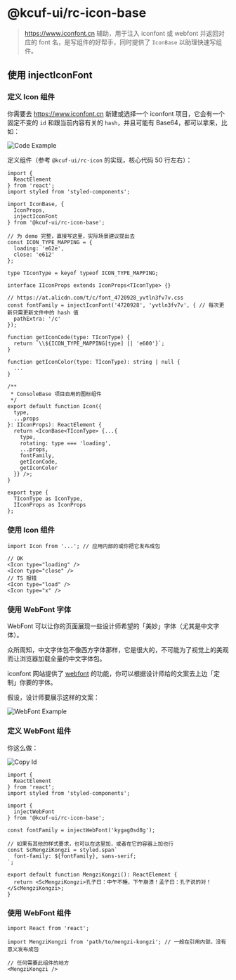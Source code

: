 # @kcuf-ui/rc-icon-base

> <https://www.iconfont.cn> 辅助，用于注入 iconfont 或 webfont 并返回对应的 font 名，是写组件的好帮手，同时提供了 `IconBase` 以助理快速写组件。

## 使用 injectIconFont

### 定义 Icon 组件

你需要去 <https://www.iconfont.cn> 新建或选择一个 iconfont 项目，它会有一个固定不变的 `id` 和跟当前内容有关的 `hash`，并且可能有 Base64，都可以拿来，比如：

![Code Example](https://img.alicdn.com/imgextra/i3/O1CN01xQMgKp1syThmNp0Db_!!6000000005835-2-tps-1920-1048.png)

定义组件（参考 `@kcuf-ui/rc-icon` 的实现，核心代码 50 行左右）：

```tsx
import {
  ReactElement
} from 'react';
import styled from 'styled-components';

import IconBase, {
  IconProps,
  injectIconFont
} from '@kcuf-ui/rc-icon-base';

// 为 demo 完整，直接写这里，实际场景建议提出去
const ICON_TYPE_MAPPING = {
  loading: 'e62e',
  close: 'e612'
};

type TIconType = keyof typeof ICON_TYPE_MAPPING;

interface IIconProps extends IconProps<TIconType> {}

// https://at.alicdn.com/t/c/font_4720928_yvtln3fv7v.css
const fontFamily = injectIconFont('4720928', 'yvtln3fv7v', { // 每次更新只需更新文件中的 hash 值
  pathExtra: '/c'
});

function getIconCode(type: TIconType) {
  return `\\${ICON_TYPE_MAPPING[type] || 'e600'}`;
}

function getIconColor(type: TIconType): string | null {
  ...
}

/**
 * ConsoleBase 项目自用的图标组件
 */
export default function Icon({
  type,
  ...props
}: IIconProps): ReactElement {
  return <IconBase<TIconType> {...{
    type,
    rotating: type === 'loading',
    ...props,
    fontFamily,
    getIconCode,
    getIconColor
  }} />;
}

export type {
  TIconType as IconType,
  IIconProps as IconProps
};
```

### 使用 Icon 组件

```tsx
import Icon from '...'; // 应用内部的或你把它发布成包

// OK
<Icon type="loading" />
<Icon type="close" />
// TS 报错
<Icon type="load" />
<Icon type="x" />
```

### 使用 WebFont 字体

WebFont 可以让你的页面展现一些设计师希望的「美妙」字体（尤其是中文字体）。

众所周知，中文字体包不像西方字体那样，它是很大的，不可能为了视觉上的美观而让浏览器加载全量的中文字体包。

iconfont 网站提供了 [webfont](https://www.iconfont.cn/webfont) 的功能，你可以根据设计师给的文案去上边「定制」你要的字体。

假设，设计师要展示这样的文案：

![WebFont Example](https://img.alicdn.com/imgextra/i1/O1CN01KKpw4f1mkqDbsPutl_!!6000000004993-2-tps-852-82.png)

### 定义 WebFont 组件

你这么做：

![Copy Id](https://img.alicdn.com/imgextra/i2/O1CN01Ml8SDd238ggwXhb9E_!!6000000007211-2-tps-905-556.png)

```tsx
import {
  ReactElement
} from 'react';
import styled from 'styled-components';

import {
  injectWebFont
} from '@kcuf-ui/rc-icon-base';

const fontFamily = injectWebFont('kygag0sd8g');

// 如果有其他的样式要求，也可以在这里加，或者在它的容器上加也行
const ScMengziKongzi = styled.span`
  font-family: ${fontFamily}, sans-serif;
`;

export default function MengziKongzi(): ReactElement {
  return <ScMengziKongzi>孔子曰：中午不睡，下午崩溃！孟子曰：孔子说的对！</ScMengziKongzi>;
}
```

### 使用 WebFont 组件

```tsx
import React from 'react';

import MengziKongzi from 'path/to/mengzi-kongzi'; // 一般在引用内部，没有意义发布成包

// 任何需要此组件的地方
<MengziKongzi />
```
